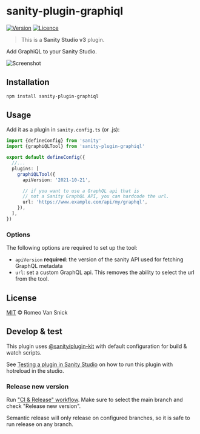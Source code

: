 # sanity-plugin-graphiql

[![Version](https://img.shields.io/npm/v/sanity-plugin-graphiql)](https://www.npmjs.com/package/sanity-plugin-graphiql)
[![Licence](https://img.shields.io/npm/l/sanity-plugin-graphiql)](https://www.npmjs.com/package/sanity-plugin-graphiql)

> This is a **Sanity Studio v3** plugin.

Add GraphiQL to your Sanity Studio.

![Screenshot](./screenshots/screen.png)

## Installation

```sh
npm install sanity-plugin-graphiql
```

## Usage

Add it as a plugin in `sanity.config.ts` (or .js):

```ts
import {defineConfig} from 'sanity'
import {graphiQLTool} from 'sanity-plugin-graphiql'

export default defineConfig({
  //...
  plugins: [
    graphiQLTool({
      apiVersion: '2021-10-21',

      // if you want to use a GraphQL api that is
      // not a Sanity GraphQL API, you can hardcode the url.
      url: 'https://www.example.com/api/my/graphql',
    }),
  ],
})
```

### Options

The following options are required to set up the tool:

- `apiVersion` **required**: the version of the sanity API used for fetching GraphQL metadata
- `url`: set a custom GraphQL api. This removes the ability to select the url from the tool.

## License

[MIT](LICENSE) © Romeo Van Snick

## Develop & test

This plugin uses [@sanity/plugin-kit](https://github.com/sanity-io/plugin-kit)
with default configuration for build & watch scripts.

See [Testing a plugin in Sanity Studio](https://github.com/sanity-io/plugin-kit#testing-a-plugin-in-sanity-studio)
on how to run this plugin with hotreload in the studio.

### Release new version

Run ["CI & Release" workflow](https://github.com/romeovs/sanity-plugin-graphiql/actions/workflows/main.yml).
Make sure to select the main branch and check "Release new version".

Semantic release will only release on configured branches, so it is safe to run release on any branch.
